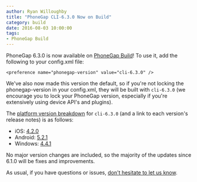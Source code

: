 ```yaml
---
author: Ryan Willoughby 
title: "PhoneGap CLI-6.3.0 Now on Build"
category: build
date: 2016-08-03 10:00:00
tags:
- PhoneGap Build
---
```


PhoneGap 6.3.0 is now available on [PhoneGap Build](https://build.phonegap.com)! To use it, add the following to your config.xml file:

    <preference name="phonegap-version" value="cli-6.3.0" />

We've also now made this version the default, so if you're not locking the phonegap-version in your config.xml, they will be built with `cli-6.3.0` (we encourage you to lock your PhoneGap version, especially if you're extensively using device API's and plugins).

The [platform version breakdown](https://build.phonegap.com/current-support) for `cli-6.3.0` (and a link to each version's release notes) is as follows:

 - iOS: [4.2.0](https://github.com/apache/cordova-ios/blob/4.2.0/RELEASENOTES.md)
 - Android: [5.2.1](https://github.com/apache/cordova-android/blob/5.2.1/RELEASENOTES.md)
 - Windows: [4.4.1](https://github.com/apache/cordova-windows/blob/4.4.1/RELEASENOTES.md)

No major version changes are included, so the majority of the updates since 6.1.0 will be fixes and improvements.

As usual, if you have questions or issues, [don't hesitate to let us know](https://forums.adobe.com/community/phonegap/build).
